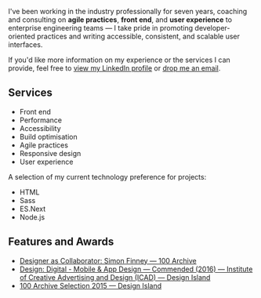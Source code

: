 I've been working in the industry professionally for seven years, coaching and consulting on **agile practices**, **front end**, and **user experience** to enterprise engineering teams — I take pride in promoting developer-oriented practices and writing accessible, consistent, and scalable user interfaces.

If you'd like more information on my experience or the services I can provide, feel free to [view my LinkedIn profile](https://www.linkedin.com/in/simonfinney) or [drop me an email](mailto:simonjfinney@gmail.com).

## Services

<ul class="services">
  <li>Front end</li>
  <li>Performance</li>
  <li>Accessibility</li>
  <li>Build optimisation</li>
  <li>Agile practices</li>
  <li>Responsive design</li>
  <li>User experience</li>
</ul>

A selection of my current technology preference for projects:

<ul class="services">
  <li>HTML</li>
  <li>Sass</li>
  <li>ES.Next</li>
  <li>Node.js</li>
</ul>

## Features and Awards

- [Designer as Collaborator: Simon Finney — 100 Archive](http://www.100archive.com/article/simon-finney/)
- [Design: Digital - Mobile & App Design — Commended (2016) — Institute of Creative Advertising and Design (ICAD) — Design Island](https://www.icad.ie/award/design-island/)
- [100 Archive Selection 2015 — Design Island](http://www.100archive.com/project/design-island/)
